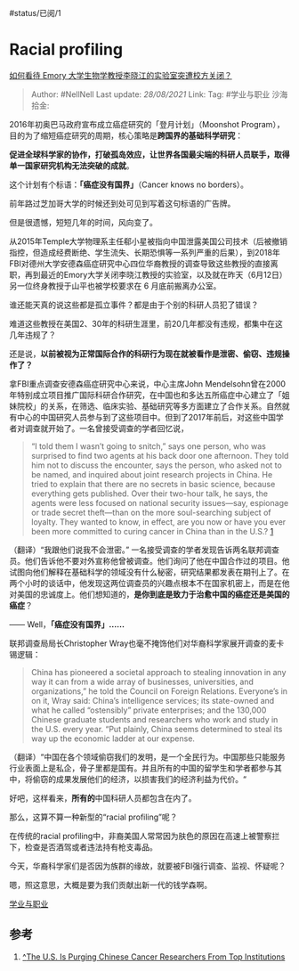 #status/已阅/1 

# Racial profiling

[如何看待 Emory 大学生物学教授李晓江的实验室突遭校方关闭？](https://www.zhihu.com/question/325609989/answer/715138743)

> Author: #NellNell
> Last update: *28/08/2021*
> Link:
> Tag: #学业与职业 
> 沙海拾金:

2016年初奥巴马政府宣布成立癌症研究的「登月计划」（Moonshot Program），目的为了缩短癌症研究的周期，核心策略是**跨国界的基础科学研究**：

**促进全球科学家的协作，打破孤岛效应，让世界各国最尖端的科研人员联手，取得单一国家研究机构无法突破的成就**。

这个计划有个标语：**「癌症没有国界」**（Cancer knows no borders）。

前年路过芝加哥大学的时候还到处可见到写着这句标语的广告牌。

但是很遗憾，短短几年的时间，风向变了。

从2015年Temple大学物理系主任郗小星被指向中国泄露美国公司技术（后被撤销指控，但造成经费断绝、学生流失、长期恐惧等一系列严重的后果），到2018年FBI对德州大学安德森癌症研究中心四位华裔教授的调查导致这些教授的直接离职，再到最近的Emory大学关闭李晓江教授的实验室，以及就在昨天（6月12日）另一位终身教授于山平也被学校要求在 6 月底前搬离办公室。

谁还能天真的说这些都是孤立事件？都是由于个别的科研人员犯了错误？

难道这些教授在美国2、30年的科研生涯里，前20几年都没有违规，都集中在这几年违规了？

还是说，**以前被视为正常国际合作的科研行为现在就被看作是泄密、偷窃、违规操作了？**

拿FBI重点调查安德森癌症研究中心来说，中心主席John Mendelsohn曾在2000年特别成立项目推广国际科研合作研究，在中国也和多达五所癌症中心建立了「姐妹院校」的关系，在筛选、临床实验、基础研究等多方面建立了合作关系。自然就有中心的中国研究人员参与到了这些项目中。但到了2017年前后，对这些中国学者对调查就开始了。一名曾接受调查的学者回忆说，

> “I told them I wasn’t going to snitch,” says one person, who was surprised to find two agents at his back door one afternoon. They told him not to discuss the encounter, says the person, who asked not to be named, and inquired about joint research projects in China. He tried to explain that there are no secrets in basic science, because everything gets published. Over their two-hour talk, he says, the agents were less focused on national security issues—say, espionage or trade secret theft—than on the more soul-searching subject of loyalty. They wanted to know, in effect, are you now or have you ever been more committed to curing cancer in China than in the U.S.? [1](#ref_1)

（翻译）“我跟他们说我不会泄密。” 一名接受调查的学者发现告诉两名联邦调查员。他们告诉他不要对外宣称他曾被调查。他们询问了他在中国合作过的项目。他试图向他们解释在基础科学的领域没有什么秘密，研究结果都发表在期刊上了。在两个小时的谈话中，他发现这两位调查员的兴趣点根本不在国家机密上，而是在他对美国的忠诚度上。他们想知道的，**是你到底是致力于治愈中国的癌症还是美国的癌症**？

—— Well，**「癌症没有国界」……**

联邦调查局局长Christopher Wray也毫不掩饰他们对华裔科学家展开调查的麦卡锡逻辑：

> China has pioneered a societal approach to stealing innovation in any way it can from a wide array of businesses, universities, and organizations,” he told the Council on Foreign Relations. Everyone’s in on it, Wray said: China’s intelligence services; its state-owned and what he called “ostensibly” private enterprises; and the 130,000 Chinese graduate students and researchers who work and study in the U.S. every year. “Put plainly, China seems determined to steal its way up the economic ladder at our expense.

（翻译）“中国在各个领域偷窃我们的发明，是一个全民行为。中国那些只能服务行业表面上是私企，骨子里都是国有。并且所有的中国的留学生和学者都参与其中，将偷窃的成果发展他们的经济，以损害我们的经济利益为代价。“

好吧，这样看来，**所有的**中国科研人员都包含在内了。

那么，这算不算一种新型的“racial profiling”呢？

在传统的racial profiling中，非裔美国人常常因为肤色的原因在高速上被警察拦下，检查是否酒驾或者违法持有枪支毒品。

今天，华裔科学家们是否因为族群的缘故，就要被FBI强行调查、监视、怀疑呢？

嗯，照这意思，大概是要为我们贡献出新一代的钱学森啊。

[学业与职业](https://zhihu.com/collection/430675974)

## 参考

1. [^](#ref_1_0)[The U.S. Is Purging Chinese Cancer Researchers From Top Institutions](https://www.bloomberg.com/news/features/2019-06-13/the-u-s-is-purging-chinese-americans-from-top-cancer-research)
